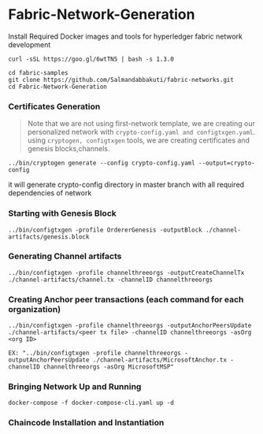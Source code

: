 # Fabric-Network-Generation

Install Required Docker images and tools for hyperledger fabric network development

```
curl -sSL https://goo.gl/6wtTN5 | bash -s 1.3.0
```

```
cd fabric-samples
git clone https://github.com/Salmandabbakuti/fabric-networks.git
cd Fabric-Network-Generation
```

### Certificates Generation

>Note that we are not using first-network template, we are creating our personalized network with ```crypto-config.yaml and configtxgen.yaml```. using ```cryptogen, configtxgen``` tools, we are creating certificates and genesis blocks,channels.

```
../bin/cryptogen generate --config crypto-config.yaml --output=crypto-config

```
it will generate crypto-config directory in master branch with all required dependencies of network

### Starting with Genesis Block

```
../bin/configtxgen -profile OrdererGenesis -outputBlock ./channel-artifacts/genesis.block

```
### Generating Channel artifacts
```
../bin/configtxgen -profile channelthreeorgs -outputCreateChannelTx ./channel-artifacts/channel.tx -channelID channelthreeorgs
```

### Creating Anchor peer transactions (each command for each organization)

```
../bin/configtxgen -profile channelthreeorgs -outputAnchorPeersUpdate ./channel-artifacts/<peer tx file> -channelID channelthreeorgs -asOrg <org ID>

EX: "../bin/configtxgen -profile channelthreeorgs -outputAnchorPeersUpdate ./channel-artifacts/MicrosoftAnchor.tx -channelID channelthreeorgs -asOrg MicrosoftMSP"
```

### Bringing Network Up and Running

```
docker-compose -f docker-compose-cli.yaml up -d
```

### Chaincode Installation and Instantiation

